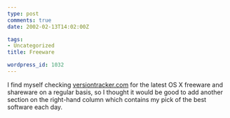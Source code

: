 ```yaml
---
type: post
comments: true
date: 2002-02-13T14:02:00Z

tags:
- Uncategorized
title: Freeware

wordpress_id: 1032
---
```


I find myself checking [versiontracker.com](http://www.versiontracker.com) for the latest OS X freeware and shareware on a regular basis, so I thought it would be good to add another section on the right-hand column which contains my pick of the best software each day. 
